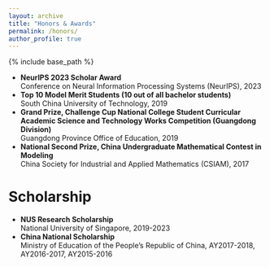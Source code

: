 ```yaml
---
layout: archive
title: "Honors & Awards"
permalink: /honors/
author_profile: true
---
```


{% include base_path %}
- **NeurIPS 2023 Scholar Award**         
Conference on Neural Information Processing Systems (NeurIPS), 2023
- **Top 10 Model Merit Students (10 out of all bachelor students)**         
South China University of Technology, 2019
- **Grand Prize, Challenge Cup National College Student Curricular Academic Science and Technology Works Competition (Guangdong Division)**     
Guangdong Province Office of Education, 2019
- **National Second Prize, China Undergraduate Mathematical Contest in Modeling**        
China Society for Industrial and Applied Mathematics (CSIAM), 2017

Scholarship
======
- **NUS Research Scholarship**      
National University of Singapore, 2019-2023
- **China National Scholarship**    
Ministry of Education of the People’s Republic of China, AY2017-2018,  AY2016-2017, AY2015-2016
